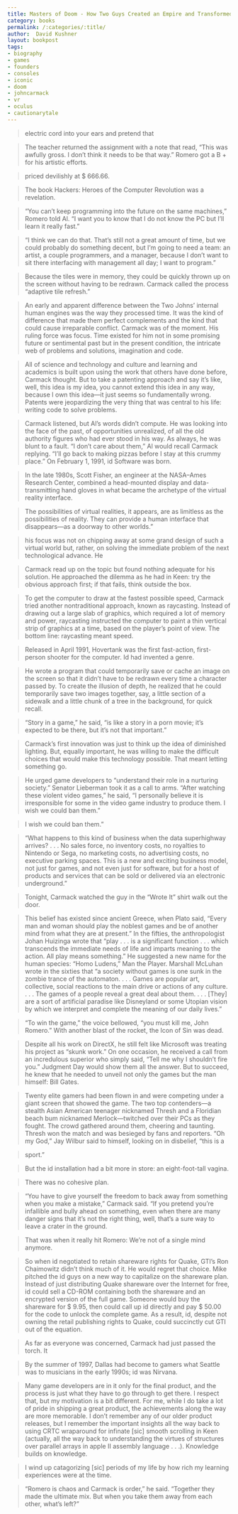 ```yaml
---
title: Masters of Doom - How Two Guys Created an Empire and Transformed Pop Culture
category: books
permalink: /:categories/:title/
author:  David Kushner
layout: bookpost
tags:
- biography
- games
- founders
- consoles
- iconic
- doom
- johncarmack
- vr
- oculus
- cautionarytale
---
```


>  electric cord into your ears and pretend that

>  The teacher returned the assignment with a note that read, “This was awfully gross. I don’t think it needs to be that way.” Romero got a B + for his artistic efforts.

>  priced devilishly at $ 666.66.

>  The book Hackers: Heroes of the Computer Revolution was a revelation.

>  “You can’t keep programming into the future on the same machines,” Romero told Al. “I want you to know that I do not know the PC but I’ll learn it really fast.”

>  “I think we can do that. That’s still not a great amount of time, but we could probably do something decent, but I’m going to need a team: an artist, a couple programmers, and a manager, because I don’t want to sit there interfacing with management all day; I want to program.”

>  Because the tiles were in memory, they could be quickly thrown up on the screen without having to be redrawn. Carmack called the process “adaptive tile refresh.”

>  An early and apparent difference between the Two Johns’ internal human engines was the way they processed time. It was the kind of difference that made them perfect complements and the kind that could cause irreparable conflict. Carmack was of the moment. His ruling force was focus. Time existed for him not in some promising future or sentimental past but in the present condition, the intricate web of problems and solutions, imagination and code.

>  All of science and technology and culture and learning and academics is built upon using the work that others have done before, Carmack thought. But to take a patenting approach and say it’s like, well, this idea is my idea, you cannot extend this idea in any way, because I own this idea—it just seems so fundamentally wrong. Patents were jeopardizing the very thing that was central to his life: writing code to solve problems.

>  Carmack listened, but Al’s words didn’t compute. He was looking into the face of the past, of opportunities unrealized, of all the old authority figures who had ever stood in his way. As always, he was blunt to a fault. “I don’t care about them,” Al would recall Carmack replying. “I’ll go back to making pizzas before I stay at this crummy place.” On February 1, 1991, id Software was born.

>  In the late 1980s, Scott Fisher, an engineer at the NASA–Ames Research Center, combined a head-mounted display and data-transmitting hand gloves in what became the archetype of the virtual reality interface.

>  The possibilities of virtual realities, it appears, are as limitless as the possibilities of reality. They can provide a human interface that disappears—as a doorway to other worlds.”

>  his focus was not on chipping away at some grand design of such a virtual world but, rather, on solving the immediate problem of the next technological advance. He

>  Carmack read up on the topic but found nothing adequate for his solution. He approached the dilemma as he had in Keen: try the obvious approach first; if that fails, think outside the box.

>  To get the computer to draw at the fastest possible speed, Carmack tried another nontraditional approach, known as raycasting. Instead of drawing out a large slab of graphics, which required a lot of memory and power, raycasting instructed the computer to paint a thin vertical strip of graphics at a time, based on the player’s point of view. The bottom line: raycasting meant speed.

>  Released in April 1991, Hovertank was the first fast-action, first-person shooter for the computer. Id had invented a genre.

>  He wrote a program that could temporarily save or cache an image on the screen so that it didn’t have to be redrawn every time a character passed by. To create the illusion of depth, he realized that he could temporarily save two images together, say, a little section of a sidewalk and a little chunk of a tree in the background, for quick recall.

>  “Story in a game,” he said, “is like a story in a porn movie; it’s expected to be there, but it’s not that important.”

>  Carmack’s first innovation was just to think up the idea of diminished lighting. But, equally important, he was willing to make the difficult choices that would make this technology possible. That meant letting something go.

>  He urged game developers to “understand their role in a nurturing society.” Senator Lieberman took it as a call to arms. “After watching these violent video games,” he said, “I personally believe it is irresponsible for some in the video game industry to produce them. I wish we could ban them.”

>  I wish we could ban them.”

>  “What happens to this kind of business when the data superhighway arrives? . . . No sales force, no inventory costs, no royalties to Nintendo or Sega, no marketing costs, no advertising costs, no executive parking spaces. This is a new and exciting business model, not just for games, and not even just for software, but for a host of products and services that can be sold or delivered via an electronic underground.”

>  Tonight, Carmack watched the guy in the “Wrote It” shirt walk out the door.

>  This belief has existed since ancient Greece, when Plato said, “Every man and woman should play the noblest games and be of another mind from what they are at present.” In the fifties, the anthropologist Johan Huizinga wrote that “play . . . is a significant function . . . which transcends the immediate needs of life and imparts meaning to the action. All play means something.” He suggested a new name for the human species: “Homo Ludens,” Man the Player. Marshall McLuhan wrote in the sixties that “a society without games is one sunk in the zombie trance of the automaton. . . . Games are popular art, collective, social reactions to the main drive or actions of any culture. . . . The games of a people reveal a great deal about them. . . . [They] are a sort of artificial paradise like Disneyland or some Utopian vision by which we interpret and complete the meaning of our daily lives.”

>  “To win the game,” the voice bellowed, “you must kill me, John Romero.” With another blast of the rocket, the Icon of Sin was dead.

>  Despite all his work on DirectX, he still felt like Microsoft was treating his project as “skunk work.” On one occasion, he received a call from an incredulous superior who simply said, “Tell me why I shouldn’t fire you.” Judgment Day would show them all the answer. But to succeed, he knew that he needed to unveil not only the games but the man himself: Bill Gates.

>  Twenty elite gamers had been flown in and were competing under a giant screen that showed the game. The two top contenders—a stealth Asian American teenager nicknamed Thresh and a Floridian beach bum nicknamed Merlock—twitched over their PCs as they fought. The crowd gathered around them, cheering and taunting. Thresh won the match and was besieged by fans and reporters. “Oh my God,” Jay Wilbur said to himself, looking on in disbelief, “this is a

>  sport.”

>  But the id installation had a bit more in store: an eight-foot-tall vagina.

>  There was no cohesive plan.

>  “You have to give yourself the freedom to back away from something when you make a mistake,” Carmack said. “If you pretend you’re infallible and bully ahead on something, even when there are many danger signs that it’s not the right thing, well, that’s a sure way to leave a crater in the ground.

>  That was when it really hit Romero: We’re not of a single mind anymore.

>  So when id negotiated to retain shareware rights for Quake, GTI’s Ron Chaimowitz didn’t think much of it. He would regret that choice. Mike pitched the id guys on a new way to capitalize on the shareware plan. Instead of just distributing Quake shareware over the Internet for free, id could sell a CD-ROM containing both the shareware and an encrypted version of the full game. Someone would buy the shareware for $ 9.95, then could call up id directly and pay $ 50.00 for the code to unlock the complete game. As a result, id, despite not owning the retail publishing rights to Quake, could succinctly cut GTI out of the equation.

>  As far as everyone was concerned, Carmack had just passed the torch. It

>  By the summer of 1997, Dallas had become to gamers what Seattle was to musicians in the early 1990s; id was Nirvana.

>  Many game developers are in it only for the final product, and the process is just what they have to go through to get there. I respect that, but my motivation is a bit different. For me, while I do take a lot of pride in shipping a great product, the achievements along the way are more memorable. I don’t remember any of our older product releases, but I remember the important insights all the way back to using CRTC wraparound for infinate [sic] smooth scrolling in Keen (actually, all the way back to understanding the virtues of structures over parallel arrays in apple II assembly language . . .). Knowledge builds on knowledge.

>  I wind up catagorizing [sic] periods of my life by how rich my learning experiences were at the time.

>  “Romero is chaos and Carmack is order,” he said. “Together they made the ultimate mix. But when you take them away from each other, what’s left?”

